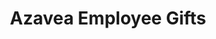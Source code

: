 ---
layout: project
page_class: p-project
title: "Azavea Employee Gifts"
featured-image: 
  sm: "azavea-employee-gifts/2018-tshirt/azavea-tshirt-2018@0.5x.png"
  med: "azavea-employee-gifts/2018-tshirt/azavea-tshirt-2018@0.75x.png"
  lg: "azavea-employee-gifts/2018-tshirt/azavea-tshirt-2018.png"
featured-alt: "T-shirt designed for Azavea"
featured-bg: "#bed3da"
featured-style: box
image-folder: "azavea-employee-gifts"
excerpt: Graphic design for my colleagues at Azavea.
desc: |
    While my primary focus at Azavea is to improve the usability of our products and client projects, I occassionally work with People Operations and our CEO to design swag for employees. 
slides: 
    - image: "2018-tshirt/azavea-tshirt-2018_large.png"
      image-alt: Azavea bones logo stylized using a topographic map.
      image-bg: "#9dcaea"
      image-h: "50%"
      image-w: "auto"
      title: "Company T-shirts"
      caption: |
        The CEO’s vision for these shirts was to design something distinctive, and stylish enough that Azaveans would _want_ to represent the company in this way. I applied a topographic map motif to our distinctive, gear-like logo and sourced new, more sustainable t-shirts for the design to be printed on.
    - image: "2018-challenge-coins/azavea-challenge-coins_large.png"
      image-alt: Three zinc challenge coins, one flipped over showing the Azavea logo and the other two show the Hot Streak and First Time Blogger designs.
      image-bg: "#1f6155"
      image-h: "auto"
      image-w: "60%"
      title: Blog Award Challenge Coins
      caption: |
        Azavea takes great pride in the robust, well-researched posts on our blog and has long encouraged and rewarded employees for their contributions. I ideated and designed three custom coins that could be awarded on a monthly basis to: first time blog-writers, writers whose blogs brought high traffic to our website, and writers whose blogs have been on a “hot streak”. 
    - image: "2019-onesies/azavea-baby-onesie-2019_large.png"
      image-alt: A baby sitting on a washing machine with an illustrated onesie on.
      image-bg: "#e8a630"
      image-h: "auto"
      image-w: "50%"
      title: Azavea Baby Onesies
      caption: |
        In 2018 and 2019, quite a few Azaveans had additions to their families! As a gift to the growing number of new parents at the company, we designed a fun, Philadelphia-themed onesie.
---
